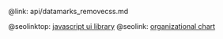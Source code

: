 @link: api/datamarks_removecss.md

@seolinktop: [javascript ui library](https://webix.com)
@seolink: [organizational chart](https://webix.com/widget/organogram/)